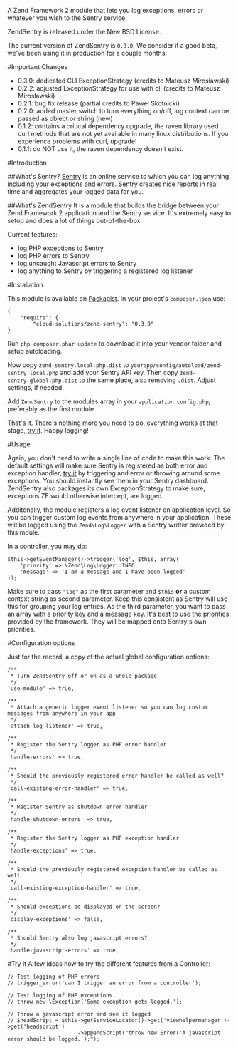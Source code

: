 A Zend Framework 2 module that lets you log exceptions, errors or whatever you wish to the Sentry service.

ZendSentry is released under the New BSD License.

The current version of ZendSentry is `0.3.0`. We consider it a good beta, we've been using it in production for a couple months.

#Important Changes
- 0.3.0: dedicated CLI ExceptionStrategy (credits to Mateusz Mirosławski)
- 0.2.2: adjusted ExceptionStrategy for use with cli (credits to Mateusz Mirosławski)
- 0.2.1: bug fix release (partial credits to Paweł Skotnicki)
- 0.2.0: added master switch to turn everything on/off, log context can be passed as object or string (new)
- 0.1.2: contains a critical dependency upgrade, the raven library used curl methods that are not yet available 
  in many linux distributions. If you experience problems with curl, upgrade!
- 0.1.1: do NOT use it, the raven dependency doesn't exist.

#Introduction

##What's Sentry?
[Sentry](https://www.getsentry.com/welcome/) is an online service to which you can log anything including your 
exceptions and errors. Sentry creates nice reports in real time and aggregates your logged data for you.

##What's ZendSentry
It is a module that builds the bridge between your Zend Framework 2 application and the Sentry service. It's extremely
easy to setup and does a lot of things out-of-the-box.

Current features:
* log PHP exceptions to Sentry
* log PHP errors to Sentry
* log uncaught Javascript errors to Sentry
* log anything to Sentry by triggering a registered log listener

#Installation

This module is available on [Packagist](https://packagist.org/packages/cloud-solutions/zend-sentry).
In your project's `composer.json` use:

    {   
        "require": {
            "cloud-solutions/zend-sentry": "0.3.0"
    }
    
Run `php composer.phar update` to download it into your vendor folder and setup autoloading.

Now copy `zend-sentry.local.php.dist` to `yourapp/config/autoload/zend-sentry.local.php` and add your Sentry API key.
Then copy `zend-sentry.global.php.dist` to the same place, also removing `.dist`. Adjust settings, if needed.

Add `ZendSentry` to the modules array in your `application.config.php`, preferably as the first module. 

That's it. There's nothing more you need to do, everything works at that stage, [try it](#try-it). Happy logging!

#Usage

Again, you don't need to write a single line of code to make this work. The default settings will make sure Sentry
is registered as both error and exception handler, [try it](#try-it) by triggering and error or throwing around some 
exceptions. You should instantly see them in your Sentry dashboard. ZendSentry also packages its own ExceptionStrategy 
to make sure, exceptions ZF would otherwise intercept, are logged. 


Additonally, the module registers a log event listener on application level. So you can trigger custom log events from
anywhere in your application. These will be logged using the `Zend\Log\Logger` with a Sentry writter provided by 
this mdule.

In a controller, you may do:

    $this->getEventManager()->trigger('log', $this, array(
        'priority' => \Zend\Log\Logger::INFO, 
        'message' => 'I am a message and I have been logged'
    ));

Make sure to pass `"log"` as the first parameter and `$this` **or** a custom context string as second parameter. 
Keep this consistent as Sentry will use this for grouping your log entries. As the third parameter, 
you want to pass an array with a priority key and a message key. It's best to use the priorities provided 
by the framework. They will be mapped onto Sentry's own priorities.

#Configuration options

Just for the record, a copy of the actual global configuration options:

    /**
     * Turn ZendSentry off or on as a whole package
     */
    'use-module' => true,

    /**
     * Attach a generic logger event listener so you can log custom messages from anywhere in your app
     */
    'attach-log-listener' => true,
    
    /**
     * Register the Sentry logger as PHP error handler
     */
    'handle-errors' => true,

    /**
     * Should the previously registered error handler be called as well?
     */
    'call-existing-error-handler' => true,

    /**
     * Register Sentry as shutdown error handler
     */
    'handle-shutdown-errors' => true,

    /**
     * Register the Sentry logger as PHP exception handler
     */
    'handle-exceptions' => true,

    /**
     * Should the previously registered exception handler be called as well
     */
    'call-existing-exception-handler' => true,

    /**
     * Should exceptions be displayed on the screen?
     */
    'display-exceptions' => false,

    /**
     * Should Sentry also log javascript errors?
     */
    'handle-javascript-errors' => true,
    
#Try it
A few ideas how to try the different features from a Controller:
    
    // Test logging of PHP errors
    // trigger_error('can I trigger an error from a controller');
    
    // Test logging of PHP exceptions
    // throw new \Exception('Some exception gets logged.');
    
    // Throw a javascript error and see it logged
    // $headScript = $this->getServiceLocator()->get('viewhelpermanager')->get('headscript')
                          ->appendScript("throw new Error('A javascript error should be logged.');");

